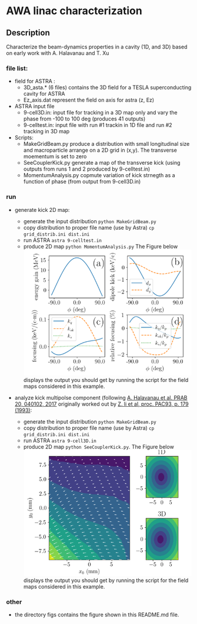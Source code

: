 
# AWA linac characterization


## Description
Characterize the beam-dynamics properties in a cavity (1D, and 3D) based on early work with A. Halavanau and T. Xu
		            
### file list:
- field for ASTRA : 
   - 3D_asta.* (6 files) contains the 3D field for a TESLA superconducting cavity for ASTRA
   - Ez_axis.dat represent the field on axis for astra (z, Ez)
- ASTRA input file
   - 9-cell3D.in: input file for tracking in a 3D map only and vary the phase from -100 to 100 deg (produces 41 outputs)
   - 9-celltest.in: input file with run #1 trackin in 1D file and run #2 tracking in 3D map 
 - Scripts:
   - MakeGridBeam.py  produce a distribution with small longitudinal size and macroparticle arrange on a 2D grid in (x,y). The transverse moementum is set to zero
   - SeeCouplerKick.py generate a map of the transverse kick (using outputs from runs 1 and 2 produced by 9-celltest.in) 
   - MomentumAnalysis.py copmute variation of kick strnegth as a function of phase (from output from 9-cell3D.in)
   
### run
- generate kick 2D map:
   - generate the input distribution ```python MakeGridBeam.py```
   - copy distribution to proper file name (use by Astra) ```cp grid_distrib.ini dist.ini```
   - run ASTRA  ```astra 9-celltest.in```
   - produce 2D map ```python MomentumAnalysis.py``` The Figure below ![momentum decomposition](./figs/momentumDecomposition.png) displays the output you should get by running the script for the field maps considered in this example. 

- analyze kick multipolse component (following [A. Halavanau et al. PRAB 20, 040102, 2017](https://journals.aps.org/prab/abstract/10.1103/PhysRevAccelBeams.20.040102) originally worked out by [Z. li et al, proc. PAC93, p. 179 (1993)](https://epaper.kek.jp/p93/PDF/PAC1993_0179.PDF):
   - generate the input distribution ```python MakeGridBeam.py```
   - copy distribution to proper file name (use by Astra) ```cp grid_distrib.ini dist.ini```
   - run ASTRA  ```astra 9-cell3D.in```
   - produce 2D map ```python SeeCouplerKick.py```. The Figure below ![2D map of the transverse kick](./figs/couplerKick2dMap.png) displays the output you should get by running the script for the field maps considered in this example. 

### other
- the directory figs contains the figure shown in this README.md file. 
